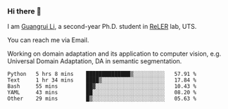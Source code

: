 ### Hi there 👋

<!--
**Solacex/Solacex** is a ✨ _special_ ✨ repository because its `README.md` (this file) appears on your GitHub profile.

Here are some ideas to get you started:

- 🔭 I’m currently working on ...
- 🌱 I’m currently learning ...
- 👯 I’m looking to collaborate on ...
- 🤔 I’m looking for help with ...
- 💬 Ask me about ...
- 📫 How to reach me: ...
- 😄 Pronouns: ...
- ⚡ Fun fact: ...
-->
I am [Guangrui Li](http://www.guangrui.li), a second-year Ph.D. student in [ReLER](http://www.reler.net) lab, UTS.

You can reach me via Email.

Working on domain adaptation and its application to computer vision, e.g. Universal Domain Adaptation, DA in semantic segmentation. 


<!--START_SECTION:waka-->
```text
Python   5 hrs 8 mins    ██████████████▒░░░░░░░░░░   57.91 % 
Text     1 hr 34 mins    ████▒░░░░░░░░░░░░░░░░░░░░   17.84 % 
Bash     55 mins         ██▓░░░░░░░░░░░░░░░░░░░░░░   10.43 % 
YAML     43 mins         ██░░░░░░░░░░░░░░░░░░░░░░░   08.20 % 
Other    29 mins         █▒░░░░░░░░░░░░░░░░░░░░░░░   05.63 % 
```
<!--END_SECTION:waka-->

